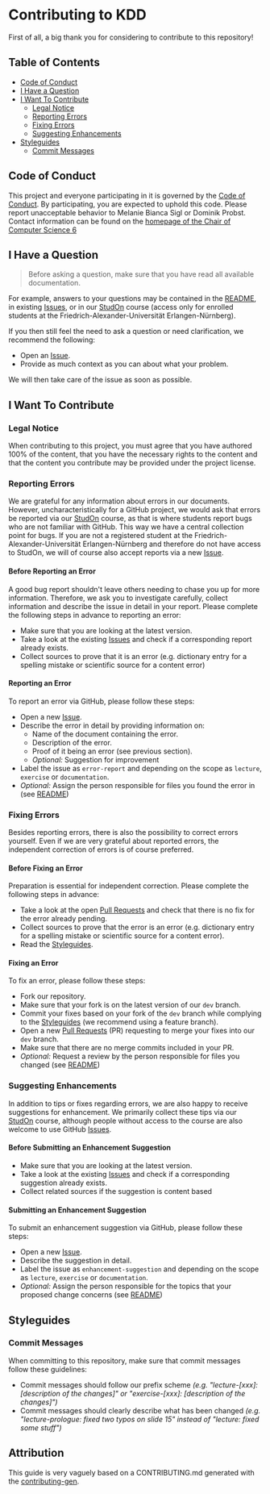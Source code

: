 # Contributing to KDD

First of all, a big thank you for considering to contribute to this repository!

## Table of Contents

- [Code of Conduct](#code-of-conduct)
- [I Have a Question](#i-have-a-question)
- [I Want To Contribute](#i-want-to-contribute)
  - [Legal Notice](#legal-notice)
  - [Reporting Errors](#reporting-errors)
  - [Fixing Errors](#fixing-errors)
  - [Suggesting Enhancements](#suggesting-enhancements)
- [Styleguides](#styleguides)
  - [Commit Messages](#commit-messages)

## Code of Conduct

This project and everyone participating in it is governed by the
[Code of Conduct](CODE_OF_CONDUCT.md).
By participating, you are expected to uphold this code. Please report unacceptable behavior
to Melanie Bianca Sigl or Dominik Probst. Contact information can be found on the
[homepage of the Chair of Computer Science 6][cs6-homepage]

## I Have a Question

> Before asking a question, make sure that you have read all available documentation.

For example, answers to your questions may be contained in the [README](README.org), in existing
[Issues](/issues), or in our [StudOn][studon] course (access only for enrolled students at the
Friedrich-Alexander-Universität Erlangen-Nürnberg).

If you then still feel the need to ask a question or need clarification, we recommend the following:

- Open an [Issue](/issues/new).
- Provide as much context as you can about what your problem.

We will then take care of the issue as soon as possible.

## I Want To Contribute

### Legal Notice

When contributing to this project, you must agree that you have authored 100% of the content, that
you have the necessary rights to the content and that the content you contribute may be provided
under the project license.

### Reporting Errors

We are grateful for any information about errors in our documents. However, uncharacteristically for
a GitHub project, we would ask that errors be reported via our [StudOn][studon] course, as that is
where students report bugs who are not familiar with GitHub. This way we have a central collection
point for bugs. If you are not a registered student at the Friedrich-Alexander-Universität
Erlangen-Nürnberg and therefore do not have access to StudOn, we will of course also accept reports
via a new [Issue](/issues/new).

#### Before Reporting an Error

A good bug report shouldn't leave others needing to chase you up for more information. Therefore,
we ask you to investigate carefully, collect information and describe the issue in detail in your
report. Please complete the following steps in advance to reporting an error:

- Make sure that you are looking at the latest version.
- Take a look at the existing [Issues](/issues/new) and check if a corresponding report already exists.
- Collect sources to prove that it is an error (e.g. dictionary entry for a spelling mistake or
scientific source for a content error)

#### Reporting an Error

To report an error via GitHub, please follow these steps:

- Open a new [Issue](/issues/new).
- Describe the error in detail by providing information on:
  - Name of the document containing the error.
  - Description of the error.
  - Proof of it being an error (see previous section).
  - _Optional:_ Suggestion for improvement
- Label the issue as `error-report` and depending on the scope as `lecture`, `exercise` or `documentation`.
- _Optional:_ Assign the person responsible for files you found the error in (see [README](README.org))

### Fixing Errors

Besides reporting errors, there is also the possibility to correct errors yourself. Even if we are
very grateful about reported errors, the independent correction of errors is of course preferred.

#### Before Fixing an Error

Preparation is essential for independent correction. Please complete the following steps in
advance:

- Take a look at the open [Pull Requests](/pulls) and check that there is no fix for the error already pending.
- Collect sources to prove that the error is an error (e.g. dictionary entry for a spelling mistake or
scientific source for a content error).
- Read the [Styleguides](#styleguides).

#### Fixing an Error

To fix an error, please follow these steps:

- Fork our repository.
- Make sure that your fork is on the latest version of our `dev` branch.
- Commit your fixes based on your fork of the `dev` branch while complying to the [Styleguides](#styleguides) (we recommend using a feature branch).
- Open a new [Pull Requests](/pulls) (PR) requesting to merge your fixes into our `dev` branch.
- Make sure that there are no merge commits included in your PR.
- _Optional:_ Request a review by the person responsible for files you changed (see [README](README.org))

### Suggesting Enhancements

In addition to tips or fixes regarding errors, we are also happy to receive suggestions for enhancement.
We primarily collect these tips via our [StudOn][studon] course, although people without access
to the course are also welcome to use GitHub [Issues](/issues/new).

#### Before Submitting an Enhancement Suggestion

- Make sure that you are looking at the latest version.
- Take a look at the existing [Issues](/issues/new) and check if a corresponding suggestion already exists.
- Collect related sources if the suggestion is content based

#### Submitting an Enhancement Suggestion

To submit an enhancement suggestion via GitHub, please follow these steps:

- Open a new [Issue](/issues/new).
- Describe the suggestion in detail.
- Label the issue as `enhancement-suggestion` and depending on the scope as `lecture`, `exercise` or `documentation`.
- _Optional:_ Assign the person responsible for the topics that your proposed change concerns (see [README](README.org))

## Styleguides
### Commit Messages
When committing to this repository, make sure that commit messages follow these guidelines:

- Commit messages should follow our prefix scheme
_(e.g. "lecture-[xxx]: [description of the changes]" or "exercise-[xxx]: [description of the changes]")_
- Commit messages should clearly describe what has been changed
_(e.g. "lecture-prologue: fixed two typos on slide 15" instead of "lecture: fixed some stuff")_

## Attribution
This guide is very vaguely based on a CONTRIBUTING.md generated with the [contributing-gen][cg].

[cs6-homepage]: https://www.cs6.tf.fau.eu/chair/staff/
[studon]: https://www.studon.fau.de/
[cg]: https://bttger.github.io/contributing-gen-web/#
